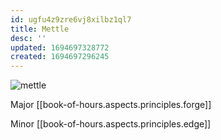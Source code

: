 ```yaml
---
id: ugfu4z9zre6vj8xilbz1ql7
title: Mettle
desc: ''
updated: 1694697328772
created: 1694697296245
---
```

![mettle](/assets/icon-mettle.png)

Major [[book-of-hours.aspects.principles.forge]]

Minor [[book-of-hours.aspects.principles.edge]]
